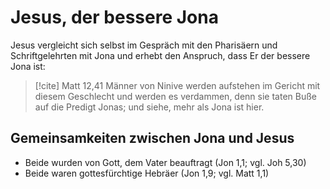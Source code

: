 # Jesus, der bessere Jona

Jesus vergleicht sich selbst im Gespräch mit den Pharisäern und Schriftgelehrten mit Jona und erhebt den Anspruch, dass Er der bessere Jona ist:

> [!cite] Matt 12,41
> Männer von Ninive werden aufstehen im Gericht mit diesem Geschlecht und werden es verdammen, denn sie taten Buße auf die Predigt Jonas; und siehe, mehr als Jona ist hier.

## Gemeinsamkeiten zwischen Jona und Jesus

- Beide wurden von Gott, dem Vater beauftragt (Jon 1,1; vgl. Joh 5,30)
- Beide waren gottesfürchtige Hebräer (Jon 1,9; vgl. Matt 1,1)

